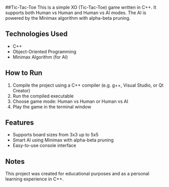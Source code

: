 ##Tic-Tac-Toe
This is a simple XO (Tic-Tac-Toe) game written in C++.
It supports both Human vs Human and Human vs AI modes. 
The AI is powered by the Minimax algorithm with alpha-beta pruning.
## Technologies Used
- C++
- Object-Oriented Programming
- Minimax Algorithm (for AI)
## How to Run
1. Compile the project using a C++ compiler (e.g. g++, Visual Studio, or Qt Creator)
2. Run the compiled executable
3. Choose game mode: Human vs Human or Human vs AI
4. Play the game in the terminal window
## Features
- Supports board sizes from 3x3 up to 5x5
- Smart AI using Minimax with alpha-beta pruning
- Easy-to-use console interface
## Notes
This project was created for educational purposes and as a personal learning experience in C++.
